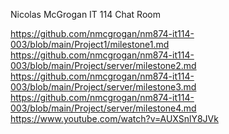 Nicolas McGrogan
IT 114
Chat Room

https://github.com/nmcgrogan/nm874-it114-003/blob/main/Project1/milestone1.md
https://github.com/nmcgrogan/nm874-it114-003/blob/main/Project/server/milestone2.md
https://github.com/nmcgrogan/nm874-it114-003/blob/main/Project/server/milestone3.md
https://github.com/nmcgrogan/nm874-it114-003/blob/main/Project/server/milestone4.md
https://www.youtube.com/watch?v=AUXSnlY8JVk